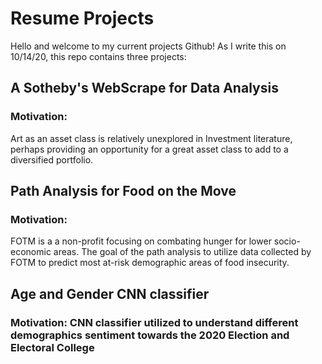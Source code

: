 # Resume Projects

Hello and welcome to my current projects Github! As I write this on 10/14/20, this repo contains three projects:

## A Sotheby's WebScrape for Data Analysis
### Motivation:
Art as an asset class is relatively unexplored in Investment literature, perhaps providing an opportunity for a great asset class to add to a diversified portfolio.

## Path Analysis for Food on the Move
### Motivation:
FOTM is a a non-profit focusing on combating hunger for lower socio-economic areas. The goal of the path analysis to utilize data collected by FOTM to predict most at-risk demographic areas of food insecurity.

## Age and Gender CNN classifier 
### Motivation: CNN classifier utilized to understand different demographics sentiment towards the 2020 Election and Electoral College

